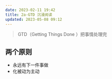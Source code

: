 ```yaml
---
date: 2023-02-11 19:42
title: 2a-GTD 沉浸阅读
updated: 2023-05-08 09:12
---
```


> GTD（Getting Things Done ）把事情处理完

## 两个原则
- 永远有下一件事做
- 化被动为主动